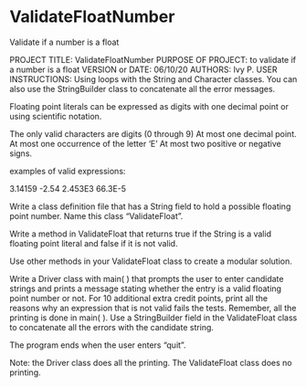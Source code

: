# ValidateFloatNumber
Validate if a number is a float

PROJECT TITLE: ValidateFloatNumber
PURPOSE OF PROJECT: to validate if a number is a float
VERSION or DATE: 06/10/20
AUTHORS: Ivy P.
USER INSTRUCTIONS:
Using loops with the String and Character classes. You can also use the StringBuilder class to concatenate all the error messages.

Floating point literals can be expressed as digits with one decimal point or using scientific notation.

The only valid characters are digits (0 through 9) At most one decimal point.
At most one occurrence of the letter ‘E’ At most two positive or negative signs.

examples of valid expressions:

3.14159
-2.54
2.453E3
66.3E-5

Write a class definition file that has a String field to hold a possible floating point number.
Name this  class “ValidateFloat”.

Write a method in ValidateFloat that returns true if the String is a valid floating point literal and false if it is not valid.

Use other methods in your ValidateFloat class to create a modular solution.

Write a Driver class with main( ) that prompts the user to enter candidate strings and prints a message stating whether the entry is a valid floating point number or not. For 10 additional extra credit points, print all the reasons why an expression that is not valid fails the tests. Remember, all the printing is done in main( ). Use a StringBuilder field in the ValidateFloat class to concatenate all the errors with the candidate string.

The program ends when the user enters “quit”.

Note: the Driver class does all the printing. The ValidateFloat class does no printing.


